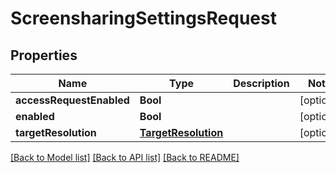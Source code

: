 # ScreensharingSettingsRequest

## Properties
Name | Type | Description | Notes
------------ | ------------- | ------------- | -------------
**accessRequestEnabled** | **Bool** |  | [optional] 
**enabled** | **Bool** |  | [optional] 
**targetResolution** | [**TargetResolution**](TargetResolution.md) |  | [optional] 

[[Back to Model list]](../README.md#documentation-for-models) [[Back to API list]](../README.md#documentation-for-api-endpoints) [[Back to README]](../README.md)


